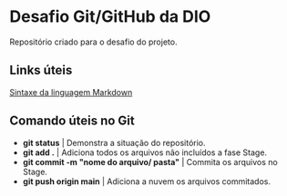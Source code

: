 # Desafio Git/GitHub da DIO
Repositório criado para o desafio do projeto.

## Links úteis
[Sintaxe da linguagem Markdown](https://www.markdownguide.org/basic-syntax/)

## Comando úteis no Git

- **git status** | Demonstra a situação do repositório.
- **git add .** | Adiciona todos os arquivos não incluídos a fase Stage.
- **git commit -m "nome do arquivo/ pasta"** | Commita os arquivos no Stage.
- **git push origin main** | Adiciona a nuvem os arquivos commitados.
